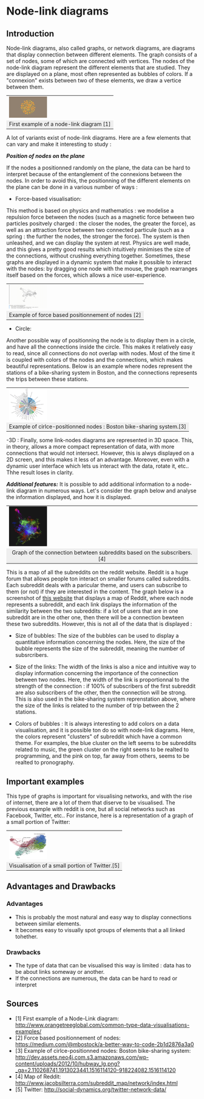# Node-link diagrams

## Introduction
Node-link diagrams, also called graphs, or network diagrams, are diagrams that display connection between different elements. The graph consists of a set of nodes, some of which are connected with vertices.
The nodes of the node-link diagram represent the different elements that are studied. They are displayed on a plane, most often represented as bubbles of colors. If a "connexion" exists between two of these elements, we draw a vertice between them.

<table border="0">
  <tr>
    <td>
      <img src="img/Illustration.png" style="width: 100px;">
    </td>
  </tr>
  <tr>
    <td align="center" bgcolor="EFEFEF">
      First example of a node-link diagram [1]
    </td>
  </tr>
</table>


A lot of variants exist of node-link diagrams. Here are a few elements that can vary and make it interesting to study :

***Position of nodes on the plane***

If the nodes a positionned randomly on the plane, the data can be hard to interpret because of the entanglement of the connexions between the nodes. In order to avoid this, the positionning of the different elements on the plane can be done in a various number of ways :

- Force-based visualisation:

This method is based on physics and mathematics : we modelise a repulsion force between the nodes (such as a magnetic force between two particles positvely charged : the closer the nodes, the greater the force), as well as an attraction force between two connected particule (such as a spring : the further the nodes, the stronger the force). The system is then unleashed, and we can display the system at rest. Physics are well made, and this gives a pretty good results which intuitively minimises the size of the connections, without crushing everything together.
Sometimes, these graphs are displayed in a dynamic system that make it possible to interact with the nodes: by dragging one node with the mouse, the graph rearranges itself based on the forces, which allows a nice user-experience.

<table border="0">
  <tr>
    <td>
      <img src="img/Force_based_visualisation_2.gif" style="width: 100px;">
    </td>
  </tr>
  <tr>
    <td align="center" bgcolor="EFEFEF">
      Example of force based positionnement of nodes [2]
    </td>
  </tr>
</table>


- Circle:

Another possible way of positionning the node is to display them in a circle, and have all the connections inside the circle. This makes it relatively easy to read, since all connections do not overlap with nodes. Most of the time it is coupled with colors of the nodes and the connections, which makes beautiful representations.
Below is an example where nodes represent the stations of a bike-sharing system in Boston, and the connections represents the trips between these stations.

<table border="0">
  <tr>
    <td>
      <img src="img/circle-visualisation-boston.png" style="width: 100px;">
    </td>
  </tr>
  <tr>
    <td align="center" bgcolor="EFEFEF">
      Example of cirlce-positionned nodes : Boston bike-sharing system.[3]
    </td>
  </tr>
</table>

-3D :
Finally, some link-nodes diagrams are represented in 3D space. This, in theory, allows a more compact representation of data, with more connections that would not intersect. However, this is alwys displayed on a 2D screen, and this makes it less of an advantage. Moreover, even with a dynamic user interface which lets us interact with the data, rotate it, etc.. Thhe result loses in clarity.

***Additional features:***
It is possible to add additional information to a node-link diagram in numerous ways. Let's consider the graph below and analyse the information displayed, and how it is displayed.

<table border="0">
  <tr>
    <td>
      <img src="img/Reddit.png" style="width: 100px;">
    </td>
  </tr>
  <tr>
    <td align="center" bgcolor="EFEFEF">
      Graph of the connection betwteen subreddits based on the subscribers.[4]
    </td>
  </tr>
</table>

This is a map of all the subreddits on the reddit website. Reddit is a huge forum that allows people ton interact on smaller forums called subreddits. Each subreddit deals with a paricular theme, and users can subscribe to them (or not) if they are interested in the content.
The graph below is a screenshot of <a href = http://www.jacobsilterra.com/subreddit_map/network/index.html>this website</a> that displays a map of Reddit, where each node represents a subreddit, and each link displays the information of the similarity between the two subreddits: if a lot of users that are in one subreddit are in the other one, then there will be a connection bewteen these two subreddits. However, this is not all of the data that is displayed :

- Size of bubbles:
The size of the bubbles can be used to display a quantitative information concerning the nodes.
Here, the size of the bubble represents the size of the subreddit, meaning the number of subsrcribers.

- Size of the links:
The width of the links is also a nice and intuitive way to display information concerning the importance of the connection between two nodes.
Here, the width of the link is proportionnal to the strength of the connection : if 100% of subscribers of the first subreddit are also subscribers of the other, then the connection will be strong.
This is also used in the bike-sharing system reprenstation above, where the size of the links is related to the number of trip between the 2 stations.

- Colors of bubbles :
It is always interesting to add colors on a data visualisation, and it is possible ton do so with node-link diagrams.
Here, the colors represent "clusters" of subreddit which have a common theme. For examples, the blue cluster on the left seems to be subreddits related to music, the green cluster on the right seems to be realted to programming, and the pink on top, far away from others, seems to be realted to pronography.

## Important examples

This type of graphs is important for visualising networks, and with the rise of internet, there are a lot of them that diserve to be visualised. The previous example with reddit is one, but all social networks such as Facebook, Twitter, etc..
For instance, here is a representation of a graph of a small portion of Twitter:

<table border="0">
  <tr>
    <td>
      <img src="img/Twitter.jpg" style="width: 100px;">
    </td>
  </tr>
  <tr>
    <td align="center" bgcolor="EFEFEF">
      Visualisation of a small portion of Twitter.[5]
    </td>
  </tr>
</table>

## Advantages and Drawbacks

### Advantages

* This is probably the most natural and easy way to display connections between similar elements.
* It becomes easy to visually spot groups of elements that a all linked tohether.

### Drawbacks

* The type of data that can be visualised this way is limited : data has to be about links someway or another.
* If the connections are numerous, the data can be hard to read or interpret


## Sources

* [1] First example of a Node-Link diagram: http://www.orangetreeglobal.com/common-type-data-visualisations-examples/
* [2] Force based positionnement of nodes: https://medium.com/@mbostock/a-better-way-to-code-2b1d2876a3a0
* [3] Example of cirlce-positionned nodes: Boston bike-sharing system: http://dev.assets.neo4j.com.s3.amazonaws.com/wp-content/uploads/2012/10/hubway_lg.png?_ga=2.110268741.1913023441.1516114120-918224082.1516114120
* [4] Map of Reddit: http://www.jacobsilterra.com/subreddit_map/network/index.html
* [5] Twitter: http://social-dynamics.org/twitter-network-data/
